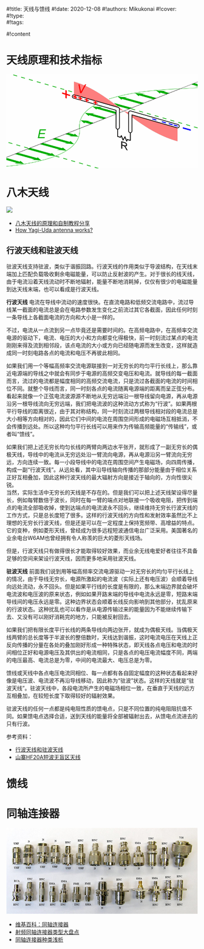 #!title:    天线与馈线
#!date:     2020-12-08
#!authors:  Mikukonai
#!cover:    
#!type:     
#!tags:     

#!content

# 天线原理和技术指标

![半波长偶极振子](./image/G9/dipole-antenna.gif)

# 八木天线

![ ](https://4.bp.blogspot.com/-GRWVvsvo3ts/UBizr6aG62I/AAAAAAAAAHs/vMC7mXEBBVo/s1600/log_yagi_web2.gif)

- [八木天线的原理和自制教程分享](https://www.eefocus.com/rf-microwave/419756)
- [How Yagi-Uda antenna works?](http://electronicsgurukulam.blogspot.com/2012/08/yagi-uda-antenna.html)

## 行波天线和驻波天线

驻波天线支持驻波，类似于谐振回路。行波天线的作用类似于导波结构，在天线末端加上匹配负载吸收剩余电磁能量，可以防止反射波的产生。对于很长的线天线，由于电流沿着天线流动时不断地辐射，能量不断地消耗掉，仅仅有很少的电磁能量到达天线末端，也可以看成是行波天线。

**行波天线** 电流在导线中流动的速度很快。在直流电路和低频交流电路中，流过导线某一截面的电流总是会在电路参数发生变化之前流过其它各截面，因此任何时刻一条导线上各截面电流的方向和大小是一样的。

不过，电流从一点流到另一点毕竟还是需要时间的。在高频电路中，在高频率交流电源的驱动下，电流、电压的大小和方向都变化得极快，前一时刻流过某点的电流刚刚来得及流到相邻段，该点电流的大小或方向已经随电源而发生改变，这样就造成同一时刻电路各点的电流和电压不再彼此相同。

如果我们用一个等幅高频率交流电源联接到一对无穷长的均匀平行长线上，那么靠近电源端的导线之中就会有同步于电源的高频交变电压和电流。就导线的每一截面而言，流过的电流都是幅度相同的高频交流电流，只是流过各截面的电流的时间相位不同。就整个导线而言，同一时刻各点的电流随离电源端的距离而呈正弦分布。看起来就像一个正弦电流波源源不断地从无穷远端沿一根导线留向电源，再从电源沿另一根导线流向无穷远端，我们把电流波的这种流动方式称为“行波”。如果两根平行导线的距离很近，由于其对称结构，同一时刻流过两根导线相对段的电流总是大小相等方向相对的，因此它们中间的电流在周围空间形成的电磁场互相抵消，不会传播到远处。所以这种均匀平行长线可以用来作为传输高频能量的“传输线”，或者叫“馈线”。

如果我们把上述无穷长均匀长线的两臂向两边水平张开，就形成了一副无穷长的偶极天线，导线中的电流从无穷远处沿一臂流向电源，再从电源沿另一臂流向无穷远，方向连续一致。每一小段导线中的电流在周围空间产生电磁场，向四周传播，构成一副“行波天线”。从远处看，其中沿导线轴向传播的那部分能量由于相位关系正好互相叠加，因此这种行波天线的最大辐射方向是接近于轴向的，方向性很尖锐。<br>当然，实际生活中无穷长的天线是不存在的。但是我们可以把上述天线架设得尽量长，例如每臂数倍于波长，同时在每一臂的端点对地联接一个吸收电阻，把传到端点的电流全部吸收掉，使到达端点的电流波永不回头，继续维持无穷长行波天线的工作方式，只是总长度短了很多。这样的行波天线的方向性和发射效率虽然比不上理想的无穷长行波天线，但是还是可以在一定程度上保持宽频带、高增益的特点。它的变种，例如菱形天线，曾经成为很多远程短波通信电台广泛采用。美国著名的业余电台W6AM也曾经拥有令人称羡的巨大的菱形天线场。

但是，行波天线只有做得很长才能取得较好效果，而业余无线电爱好者往往不具备足够的空间来架设行波天线，因而更多地采用驻波天线。

**驻波天线** 前面我们说到用等幅高频率交流电源驱动一对无穷长的均匀平行长线上的情况，由于导线无穷长，电源所激起的电流波（实际上还有电压波）会顺着导线向远处流动，永不回头。但是如果平行线的长度是有限的，那么末端边界就会破坏电流波和电压波的原来状态，例如如果开路末端的导线中电流永远是零，短路末端导线间的电压永远是零。这种边界状态会顺着长线反向影响到其他部分，扰乱原来的行波状态。这种扰乱也可以看作是从电源传输过来的能量因为不能继续传输下去、又没有可以刚好消耗完的地方，只能被反射回去。

如果我们把有限长度平行长线的两条导线向两边张开，就成为偶极天线。当偶极天线两臂的总长度等于半波长的整倍数时，天线达到谐振，这时电流电压在天线上正反向传播的分量在各处的叠加刚好形成一种特殊状态，即天线各点电压和电流的时间相位正好和电源电压及其供出的电流相同，只是各点的电压电流幅度不同，两端的电压最高、电流总是为零，中间的电流最大、电压总是为零。

馈线或天线中各点电压电流同相位、每一点都有各自固定幅度的这种状态看起来好像是电压波、电流波不再沿导线移动，因此称为“驻波”状态。这样的天线就是“驻波天线”。驻波天线中，各段电流所产生的电磁场相位一致，在垂直于天线的远方互相叠加，在较短长度下取得较好的辐射效果。

驻波天线的任何一点都是纯电阻性质的馈电点，只是不同位置的纯电阻阻抗值不同。如果馈电点选择合适，送到天线的能量将全部被辐射出去，从馈电点流进去的只有行波。

参考资料：

- [行波天线和驻波天线](https://blog.csdn.net/bear_miao/article/details/52270187)
- [山寨HF20A短波无盲区天线](http://blog.sina.com.cn/s/blog_975ebc600100xwtk.html)

# 馈线

# 同轴连接器

![同轴连接器](./image/G9/同轴连接器.jpg)

- [维基百科：同轴连接器](https://zh.wikipedia.org/wiki/%E5%B0%84%E9%A2%91%E8%BF%9E%E6%8E%A5%E5%99%A8)
- [射频同轴连接器类型大盘点](http://www.mwrf.net/tech/basic/2017/22414.html)
- [同轴连接器种类浅析](http://www.krljq.com/index.php/Article/articleInfo/article_id/374.html)
